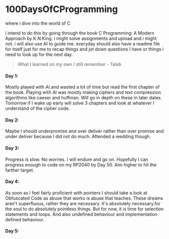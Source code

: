 # 100DaysOfCProgramming
where i dive into the world of C

i intend to do this by going through the book C Programming: A Modern Approach by K.N.King. 
i might solve assignments and upload and i might not. i will also use AI to guide me. 
everyday should also have a readme file for itself just for me to recap things and jot down questions I have or things i need to look up for the next day. 

> What I learned on my own I still remember - Taleb


#### Day 1:
Mostly played with AI and wasted a lot of time but read the first chapter of the book. Playing with AI was mostly making ciphers and text compression algorithms like caeser and huffman. Will go in depth on these in later dates. Tomorrow if I wake up early will solve 3 chapters and look at whatever I understand of the cipher code.

#### Day 2:
Maybe I should underpromise and over deliver rather than over promise and under deliver because I did not do much. Attended a wedding though.

#### Day 3:
Progress is slow. No worries. I will endure and go on. Hopefully I can progress enough to code on my RP2040 by Day 50. Aim higher to hit the farther target.

#### Day 4:
As soon as I feel fairly proficient with pointers I should take a look at Obfuscated Code as abuse that works is abuse that teaches. 
These dreams aren't superfluous, rather they are necessary. It's absolutely necessary.for the soul to do absolutely pointless things.
But for now, it is time for selection statements and loops. 
And also undefined behaviour and implementation defined behaviour.

#### Day 5:

